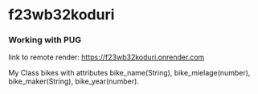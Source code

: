 # f23wb32koduri
### Working with PUG
link to remote render: https://f23wb32koduri.onrender.com

My Class bikes with attributes bike_name(String), bike_mielage(number), bike_maker(String), bike_year(number).